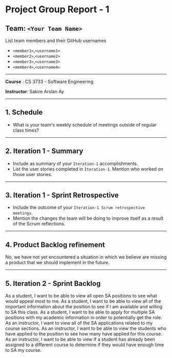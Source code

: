 # Project Group Report - 1

## Team: `<Your Team Name>`

List team members and their GitHub usernames

* `<member1>`,`<username1>`
* `<member2>`,`<username2>`
* `<member3>`,`<username3>`
* `<member4>`,`<username4>`

---
**Course** : CS 3733 - Software Engineering

**Instructor**: Sakire Arslan Ay

----
## 1. Schedule

 * What is your team's weekly schedule of meetings outside of regular class times? 

----
## 2. Iteration 1 - Summary

 * Include as summary of your `Iteration-1` accomplishments. 
 * List the user stories completed in `Iteration-1`. Mention who worked on those user stories. 

----
## 3. Iteration 1 - Sprint Retrospective

 * Include the outcome of your `Iteration-1 Scrum retrospective meetings`. 
 * Mention the changes the team will be doing to improve itself as a result of the Scrum reflections.

----
## 4. Product Backlog refinement
No, we have not yet encountered a situation in which we believe are missing a product that we should implement in the future.

----
## 5. Iteration 2 - Sprint Backlog
As a student, I want to be able to view all open SA positions to see what would appeal most to me.
As a student, I want to be able to view all of the important information about the position to see if I am available and willing to SA this class. 
As a student, I want to be able to apply for multiple SA positions with my academic information in order to potentially get the role. 
As an instructor, I want to view all of the SA applications related to my course sections. 
As an instructor, I want to be able to view the students who have applied to the position to see how many have applied for this course. 
As an instructor, I want to be able to view if a student has already been assigned to a different course to determine if they would have enough time to SA my course. 
